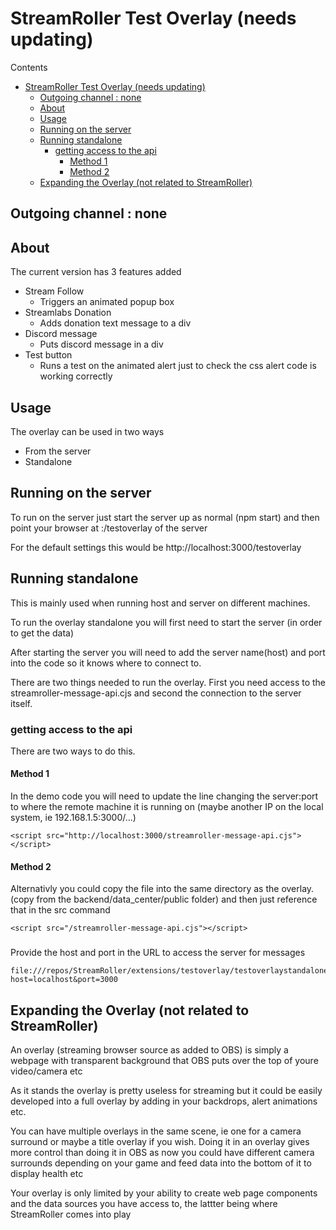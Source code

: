 # StreamRoller Test Overlay (needs updating)
Contents
- [StreamRoller Test Overlay (needs updating)](#streamroller-test-overlay-needs-updating)
  - [Outgoing channel : none](#outgoing-channel--none)
  - [About](#about)
  - [Usage](#usage)
  - [Running on the server](#running-on-the-server)
  - [Running standalone](#running-standalone)
    - [getting access to the api](#getting-access-to-the-api)
      - [Method 1](#method-1)
      - [Method 2](#method-2)
  - [Expanding the Overlay (not related to StreamRoller)](#expanding-the-overlay-not-related-to-streamroller)
## Outgoing channel : none
## About
The current version has 3 features added
- Stream Follow
  - Triggers an animated popup box
- Streamlabs Donation
  - Adds donation text message to a div
- Discord message
  - Puts discord message in a div
- Test button
  - Runs a test on the animated alert just to check the css alert code is working correctly
## Usage
The overlay can be used in two ways
- From the server
- Standalone


## Running on the server
To run on the server just start the server up as normal (npm start) and then point your browser at <host>:<port>/testoverlay of the server

For the default settings this would be http://localhost:3000/testoverlay

## Running standalone
This is mainly used when running host and server on different machines.

To run the overlay standalone you will first need to start the server (in order to get the data)

After starting the server you will need to add the server name(host) and port into the code so it knows where to connect to.

There are two things needed to run the overlay. First you need access to the streamroller-message-api.cjs and second the connection to the server itself.
### getting access to the api
There are two ways to do this.
#### Method 1
In the demo code you will need to update the line changing the server:port to where the remote machine it is running on (maybe another IP on the local system, ie 192.168.1.5:3000/...)
``` 
<script src="http://localhost:3000/streamroller-message-api.cjs"></script>
```
#### Method 2
Alternativly you could copy the file into the same directory as the overlay. (copy from the backend/data_center/public folder) and then just reference that in the src command
``` 
<script src="/streamroller-message-api.cjs"></script>
```
###
Provide the host and port in the URL to access the server for messages
```
file:///repos/StreamRoller/extensions/testoverlay/testoverlaystandalone.html?host=localhost&port=3000
```
## Expanding the Overlay (not related to StreamRoller)
An overlay (streaming browser source as added to OBS) is simply a webpage with transparent background that OBS puts over the top of youre video/camera etc

As it stands the overlay is pretty useless for streaming but it could be easily developed into a full overlay by adding in your backdrops, alert animations etc.

You can have multiple overlays in the same scene, ie one for a camera surround or maybe a title overlay if you wish. Doing it in an overlay gives more control than doing it in OBS as now you could have different camera surrounds depending on your game and feed data into the bottom of it to display health etc

Your overlay is only limited by your ability to create web page components and the data sources you have access to, the lattter being where StreamRoller comes into play
